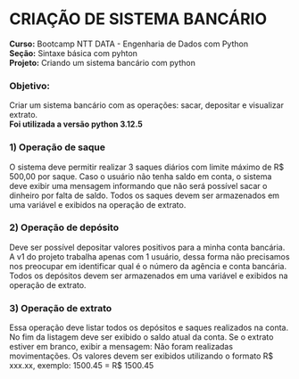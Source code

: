 # CRIAÇÃO DE SISTEMA BANCÁRIO 

**Curso:** Bootcamp NTT DATA - Engenharia de Dados com Python<br>
**Seção:** Sintaxe básica com pyhton<br>
**Projeto:** Criando um sistema bancário com python<br>

### Objetivo: <br>
Criar um sistema bancário com as operações: sacar, depositar e visualizar extrato.<br>
**Foi utilizada a versão python 3.12.5**

### 1) Operação de saque<br>
O sistema deve permitir realizar 3 saques diários com limite máximo de R$ 500,00 por saque. Caso o usuário não tenha saldo em conta, o sistema deve exibir uma mensagem informando que não será possível sacar o dinheiro por falta de saldo. Todos os saques devem ser armazenados em uma variável e exibidos na operação de extrato.

### 2) Operação de depósito<br>
Deve ser possível depositar valores positivos para a minha conta bancária. A v1 do projeto trabalha apenas com 1 usuário, dessa forma não precisamos nos preocupar em identificar qual é o número da agência e conta bancária. Todos os depósitos devem ser armazenados em uma variável e exibidos na operação de extrato.


### 3) Operação de extrato
Essa operação deve listar todos os depósitos e saques realizados na conta. No fim da listagem deve ser exibido o saldo atual da conta. Se o extrato estiver em branco, exibir a mensagem: Não foram realizadas movimentações.
Os valores devem ser exibidos utilizando o formato R$ xxx.xx, exemplo:
1500.45 = R$ 1500.45
